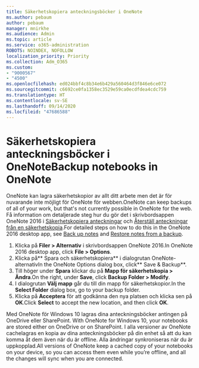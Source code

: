 ```yaml
---
title: Säkerhetskopiera anteckningsböcker i OneNote
ms.author: pebaum
author: pebaum
manager: mnirkhe
ms.audience: Admin
ms.topic: article
ms.service: o365-administration
ROBOTS: NOINDEX, NOFOLLOW
localization_priority: Priority
ms.collection: Adm_O365
ms.custom:
- "9000567"
- "4500"
ms.openlocfilehash: ed024bbf4c8b34e6b429a560464d3f846e6ce072
ms.sourcegitcommit: c6692ce0fa1358ec3529e59ca0ecdfdea4cdc759
ms.translationtype: HT
ms.contentlocale: sv-SE
ms.lasthandoff: 09/14/2020
ms.locfileid: "47686588"
---
```

# <a name="backup-notebooks-in-onenote"></a><span data-ttu-id="1bf10-102">Säkerhetskopiera anteckningsböcker i OneNote</span><span class="sxs-lookup"><span data-stu-id="1bf10-102">Backup notebooks in OneNote</span></span>

<span data-ttu-id="1bf10-103">OneNote kan lagra säkerhetskopior av allt ditt arbete men det är för nuvarande inte möjligt för OneNote för webben.</span><span class="sxs-lookup"><span data-stu-id="1bf10-103">OneNote can keep backups of all of your work, but that's not currently possible in OneNote for the web.</span></span> <span data-ttu-id="1bf10-104">Få information om detaljerade steg hur du gör det i skrivbordsappen OneNote 2016 i [Säkerhetskopiera anteckningar](https://support.office.com/article/back-up-notes-f58b34b0-611d-435e-87fa-7942a1767af4#id0eaabaaa=2016,_2013,_2010) och [Återställ anteckningar från en säkerhetskopia](https://support.microsoft.com/office/5daf9cb0-6769-4998-a5de-f044fdd0d831).</span><span class="sxs-lookup"><span data-stu-id="1bf10-104">For detailed steps on how to do this in the OneNote 2016 desktop app, see [Back up notes](https://support.office.com/article/back-up-notes-f58b34b0-611d-435e-87fa-7942a1767af4#id0eaabaaa=2016,_2013,_2010) and [Restore notes from a backup](https://support.microsoft.com/office/5daf9cb0-6769-4998-a5de-f044fdd0d831).</span></span>

1. <span data-ttu-id="1bf10-105">Klicka på **Filer > Alternativ** i skrivbordsappen OneNote 2016.</span><span class="sxs-lookup"><span data-stu-id="1bf10-105">In OneNote 2016 desktop app, click **File > Options**.</span></span>
2. <span data-ttu-id="1bf10-106">Klicka på\*\* Spara och säkerhetskopiera\*\* i dialogrutan OneNote-alternativ</span><span class="sxs-lookup"><span data-stu-id="1bf10-106">In the OneNote Options dialog box, click\*\* Save & Backup\*\*.</span></span>
3. <span data-ttu-id="1bf10-107">Till höger under **Spara** klickar du på **Mapp för säkerhetskopia > Ändra**.</span><span class="sxs-lookup"><span data-stu-id="1bf10-107">On the right, under **Save**, click **Backup Folder > Modify**.</span></span>
4. <span data-ttu-id="1bf10-108">I dialogrutan **Välj mapp** går du till din mapp för säkerhetskopior.</span><span class="sxs-lookup"><span data-stu-id="1bf10-108">In the **Select Folder** dialog box, go to your backup folder.</span></span>
5. <span data-ttu-id="1bf10-109">Klicka på **Acceptera** för att godkänna den nya platsen och klicka sen på **OK**.</span><span class="sxs-lookup"><span data-stu-id="1bf10-109">Click **Select** to accept the new location, and then click **OK**.</span></span>

<span data-ttu-id="1bf10-110">Med OneNote för Windows 10 lagras dina anteckningsböcker antingen på OneDrive eller SharePoint. </span><span class="sxs-lookup"><span data-stu-id="1bf10-110">With OneNote for Windows 10, your notebooks are stored either on OneDrive or on SharePoint.</span></span> <span data-ttu-id="1bf10-111">I alla versioner av OneNote cachelagras en kopia av dina anteckningsböcker på din enhet så att du kan komma åt dem även när du är offline. Alla ändringar synkroniseras när du är uppkopplad.</span><span class="sxs-lookup"><span data-stu-id="1bf10-111">All versions of OneNote keep a cached copy of your notebooks on your device, so you can access them even while you’re offline, and all the changes will sync when you are connected.</span></span>
